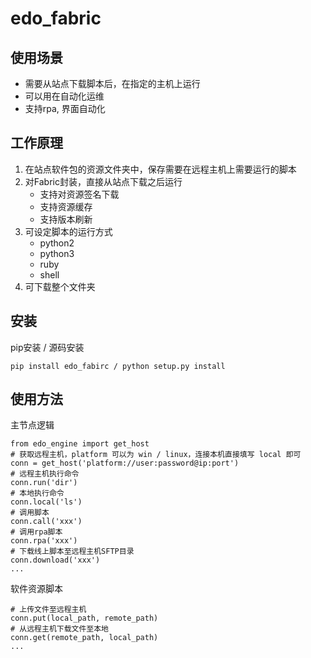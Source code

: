 # edo_fabric

## 使用场景
*  需要从站点下载脚本后，在指定的主机上运行
*  可以用在自动化运维
*  支持rpa, 界面自动化

## 工作原理
1. 在站点软件包的资源文件夹中，保存需要在远程主机上需要运行的脚本
2. 对Fabric封装，直接从站点下载之后运行
    * 支持对资源签名下载
    * 支持资源缓存
    * 支持版本刷新
3. 可设定脚本的运行方式
    * python2
    * python3
    * ruby
    * shell
4. 可下载整个文件夹

## 安装
pip安装 / 源码安装
```
pip install edo_fabirc / python setup.py install
```

## 使用方法
主节点逻辑
```
from edo_engine import get_host
# 获取远程主机，platform 可以为 win / linux，连接本机直接填写 local 即可
conn = get_host('platform://user:password@ip:port')
# 远程主机执行命令
conn.run('dir')
# 本地执行命令
conn.local('ls')
# 调用脚本
conn.call('xxx')
# 调用rpa脚本
conn.rpa('xxx')
# 下载线上脚本至远程主机SFTP目录
conn.download('xxx')
...
```

软件资源脚本
```
# 上传文件至远程主机
conn.put(local_path, remote_path)
# 从远程主机下载文件至本地
conn.get(remote_path, local_path)
...
```

